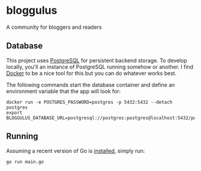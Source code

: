 # bloggulus
A community for bloggers and readers

## Database
This project uses [PostgreSQL](https://www.postgresql.org/) for persistent backend storage.
To develop locally, you'll an instance of PostgreSQL running somehow or another.
I find [Docker](https://www.docker.com/) to be a nice tool for this but you can do whatever works best.

The following commands start the database container and define an environment variable that the app will look for:
```
docker run -e POSTGRES_PASSWORD=postgres -p 5432:5432 --detach postgres
export BLOGGULUS_DATABASE_URL=postgresql://postgres:postgres@localhost:5432/postgres
```

## Running
Assuming a recent version of Go is [installed](https://golang.org/dl/), simply run:
```
go run main.go
```
